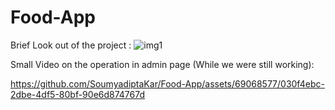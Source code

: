 # Food-App
Brief Look out of the project :
![img1](https://github.com/SoumyadiptaKar/Food-App/assets/69068577/7f884c6c-b721-44df-a064-a86f94aad4ac)

Small Video on the operation in admin page (While we were still working):


https://github.com/SoumyadiptaKar/Food-App/assets/69068577/030f4ebc-2dbe-4df5-80bf-90e6d874767d


